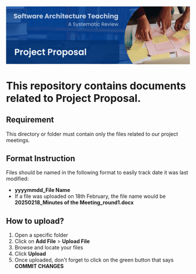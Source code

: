 
![logo](/docs/images/header/header5_proposal.png)

# This repository contains documents related to Project Proposal.


## Requirement
This directory or folder must contain only the files related to our project meetings.

## Format Instruction
Files should be named in the following format to easily track date it was last modified:
  - **yyyymmdd_File Name**
  - If a file was uploaded on 18th February, the file name would be **20250218_Minutes of the Meeting_round1.docx**

## How to upload?
1. Open a specific folder
2. Click on **Add File** > **Upload File**
3. Browse and locate your files
4. Click **Upload**
5. Once uploaded, don't forget to click on the green button that says **COMMIT CHANGES**
